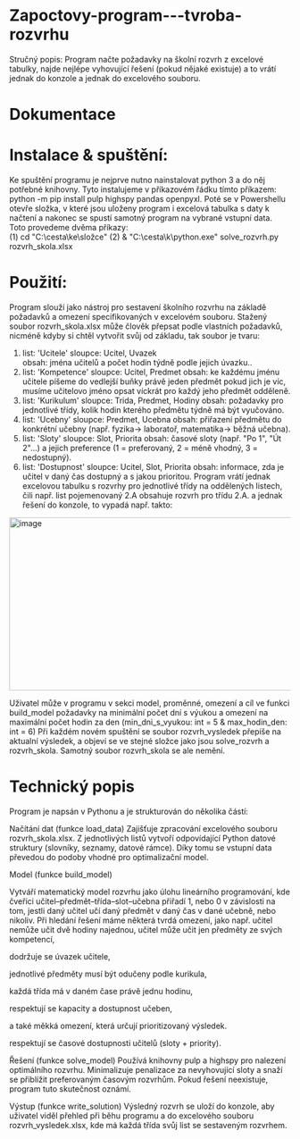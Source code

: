 # Zapoctovy-program---tvroba-rozvrhu
Stručný popis:
Program načte požadavky na školní rozvrh z excelové tabulky, najde nejlépe vyhovující řešení (pokud nějaké existuje) a to vrátí jednak do konzole a jednak do excelového souboru.
# Dokumentace
# Instalace & spuštění:
Ke spuštění programu je nejprve nutno nainstalovat python 3 a do něj potřebné knihovny. Tyto instalujeme v příkazovém řádku tímto příkazem:
python -m pip install pulp highspy pandas openpyxl.
Poté se v Powershellu otevře složka, v které jsou uloženy program i excelová tabulka s daty k načtení a nakonec se spustí samotný program na vybrané vstupní data. Toto provedeme dvěma příkazy:      
(1) cd "C:\cesta\ke\složce"
(2) & "C:\cesta\k\python.exe" solve_rozvrh.py rozvrh_skola.xlsx

# Použití:
Program slouží jako nástroj pro sestavení školního rozvrhu na základě požadavků a omezení specifikovaných v excelovém souboru.
Stažený soubor rozvrh_skola.xlsx může člověk přepsat podle vlastních požadavků, nicméně kdyby si chtěl vytvořit svůj od základu, tak soubor je tvaru:
1. list: 'Ucitele' sloupce: Ucitel, Uvazek  
                   obsah: jména učitelů a počet hodin týdně podle jejich úvazku..
2. list: 'Kompetence' sloupce: Ucitel, Predmet
                        obsah: ke každému jménu učitele píšeme do vedlejší buňky právě jeden předmět
                               pokud jich je víc, musíme učitelovo jméno opsat víckrát pro každý jeho předmět odděleně.
3. list: 'Kurikulum' sloupce: Trida, Predmet, Hodiny
                       obsah: požadavky pro jednotlivé třídy,
                              kolik hodin kterého předmětu týdně má být vyučováno.
4. list: 'Ucebny' sloupce: Predmet, Ucebna
                    obsah: přiřazení předmětu do konkrétní učebny 
                          (např. fyzika-> laboratoř, matematika-> běžná učebna).
5. list: 'Sloty' sloupce: Slot, Priorita
                   obsah: časové sloty (např. "Po 1", "Út 2"…) 
                          a jejich preference (1 = preferovaný, 2 = méně vhodný, 3 = nedostupný).
6. list: 'Dostupnost' sloupce: Ucitel, Slot, Priorita
                        obsah: informace, zda je učitel v daný čas dostupný a s jakou prioritou.
Program vrátí jednak excelovou tabulku s rozvrhy pro jednotlivé třídy na oddělených listech, čili např. list pojemenovaný 2.A obsahuje rozvrh pro třídu 2.A. 
a jednak řešení do konzole, to vypadá např. takto:
<img width="1711" height="310" alt="image" src="https://github.com/user-attachments/assets/90d32e12-61ff-4247-b6c4-061d11ef2853" />

Uživatel může v programu v sekci model, proměnné, omezení a cíl ve funkci build_model požadavky na minimální počet dní s výukou a omezení na
maximální počet hodin za den (min_dni_s_vyukou: int = 5 & max_hodin_den: int = 6)
Při každém novém spuštění se soubor rozvrh_vysledek přepíše na aktualní výsledek, a objeví se ve stejné složce jako jsou solve_rozvrh a rozvrh_skola. Samotný soubor rozvrh_skola se ale nemění.
  
# Technický popis
Program je napsán v Pythonu a je strukturován do několika částí:

Načítání dat (funkce load_data)
Zajišťuje zpracování excelového souboru rozvrh_skola.xlsx. Z jednotlivých listů vytvoří odpovídající Python datové struktury (slovníky, seznamy, datové rámce). Díky tomu se vstupní data převedou do podoby vhodné pro optimalizační model.

Model (funkce build_model)

Vytváří matematický model rozvrhu jako úlohu lineárního programování, kde čveřici učitel–předmět–třída–slot–učebna přiřadí 1, nebo 0 v závislosti na tom, jestli daný učitel učí daný předmět v daný čas v dané učebně, nebo nikoliv. Při hledání řešení máme některá tvrdá omezení, jako např.
učitel nemůže učit dvě hodiny najednou,
učitel může učit jen předměty ze svých kompetencí,

dodržuje se úvazek učitele,

jednotlivé předměty musí být odučeny podle kurikula,

každá třída má v daném čase právě jednu hodinu,

respektují se kapacity a dostupnost učeben,

a také měkká omezení, která určují prioritizovaný výsledek.

respektují se časové dostupnosti učitelů (sloty + priority).


Řešení (funkce solve_model)
Používá knihovny pulp a highspy pro nalezení optimálního rozvrhu. Minimalizuje penalizace za nevyhovující sloty a snaží se přiblížit preferovaným časovým rozvrhům. Pokud řešení neexistuje, program tuto skutečnost oznámí.

Výstup (funkce write_solution)
Výsledný rozvrh se uloží do konzole, aby uživatel viděl přehled při běhu programu a do excelového souboru rozvrh_vysledek.xlsx, kde má každá třída svůj list se sestaveným rozvrhem.

